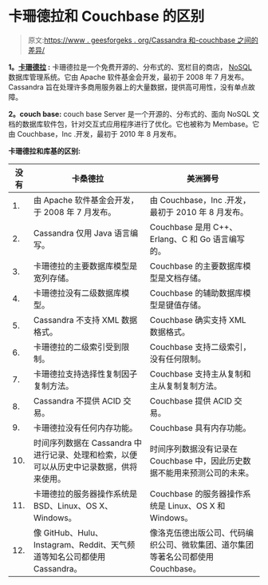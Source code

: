 # 卡珊德拉和 Couchbase 的区别

> 原文:[https://www . geesforgeks . org/Cassandra 和-couchbase 之间的差异/](https://www.geeksforgeeks.org/difference-between-cassandra-and-couchbase/)

**1。[卡珊德拉](https://www.geeksforgeeks.org/apache-cassandra-nosql-database/) :**
卡珊德拉是一个免费开源的、分布式的、宽栏目的商店， [NoSQL](https://www.geeksforgeeks.org/introduction-to-nosql/) 数据库管理系统。它由 Apache 软件基金会开发，最初于 2008 年 7 月发布。Cassandra 旨在处理许多商用服务器上的大量数据，提供高可用性，没有单点故障。

**2。couch base:**
couch base Server 是一个开源的、分布式的、面向 NoSQL 文档的数据库软件包，针对交互式应用程序进行了优化。它也被称为 Membase。它由 Couchbase，Inc .开发，最初于 2010 年 8 月发布。

**卡珊德拉和库基的区别:**

<center>

| 没有 | 卡桑德拉 | 美洲狮号 |
| --- | --- | --- |
| 1. | 由 Apache 软件基金会开发，于 2008 年 7 月发布。 | 由 Couchbase，Inc .开发，最初于 2010 年 8 月发布。 |
| 2. | Cassandra 仅用 Java 语言编写。 | Couchbase 是用 C++、Erlang、C 和 Go 语言编写的。 |
| 3. | 卡珊德拉的主要数据库模型是宽列存储。 | Couchbase 的主要数据库模型是文档存储。 |
| 4. | 卡珊德拉没有二级数据库模型。 | Couchbase 的辅助数据库模型是键值存储。 |
| 5. | Cassandra 不支持 XML 数据格式。 | Couchbase 确实支持 XML 数据格式。 |
| 6. | 卡珊德拉的二级索引受到限制。 | Couchbase 支持二级索引，没有任何限制。 |
| 7. | 卡珊德拉支持选择性复制因子复制方法。 | Couchbase 支持主从复制和主从复制复制方法。 |
| 8. | Cassandra 不提供 ACID 交易。 | Couchbase 提供 ACID 交易。 |
| 9. | 卡珊德拉没有任何内存功能。 | Couchbase 具有内存功能。 |
| 10. | 时间序列数据在 Cassandra 中进行记录、处理和检索，以便可以从历史中记录数据，供将来使用。 | 时间序列数据没有记录在 Couchbase 中，因此历史数据不能用来预测公司的未来。 |
| 11. | 卡珊德拉的服务器操作系统是 BSD、Linux、OS X、Windows。 | Couchbase 的服务器操作系统是 Linux、OS X 和 Windows。 |
| 12. | 像 GitHub、Hulu、Instagram、Reddit、天气频道等知名公司都使用 Cassandra。 | 像洛克伍德出版公司、代码编织公司、微软集团、道尔集团等著名公司都使用 Couchbase。 |

</center>